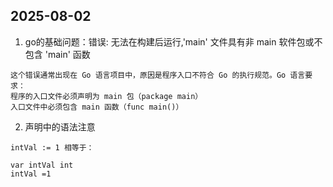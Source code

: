 ## 2025-08-02
1. go的基础问题：错误: 无法在构建后运行,'main' 文件具有非 main 软件包或不包含 'main' 函数
```text
这个错误通常出现在 Go 语言项目中，原因是程序入口不符合 Go 的执行规范。Go 语言要求：
程序的入口文件必须声明为 main 包（package main）
入口文件中必须包含 main 函数（func main()）
```

2. 声明中的语法注意
```text
intVal := 1 相等于：

var intVal int 
intVal =1 
```
